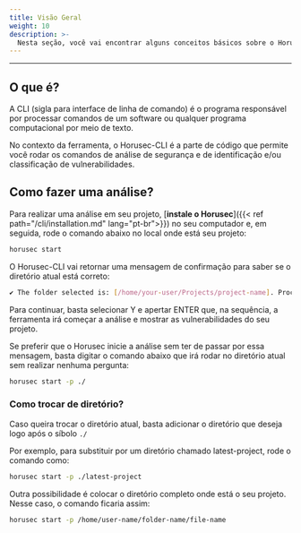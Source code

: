 ```yaml
---
title: Visão Geral
weight: 10
description: >-
  Nesta seção, você vai encontrar alguns conceitos básicos sobre o Horusec-CLI
---
```


---

## **O que é?**
A CLI (sigla para interface de linha de comando) é o programa responsável por processar comandos de um software ou qualquer programa computacional por meio de texto.

No contexto da ferramenta, o Horusec-CLI é a parte de código que permite você rodar os comandos de análise de segurança e de identificação e/ou classificação de vulnerabilidades.

## **Como fazer uma análise?**
Para realizar uma análise em seu projeto, [**instale o Horusec**]({{< ref path="/cli/installation.md" lang="pt-br">}}) no seu computador e, em seguida, rode o comando abaixo no local onde está seu projeto:

```bash
horusec start
```

O Horusec-CLI vai retornar uma mensagem de confirmação para saber se o diretório atual está correto:

```bash
✔ The folder selected is: [/home/your-user/Projects/project-name]. Proceed? [Y/n]: Y
```

Para continuar, basta selecionar Y e apertar ENTER que, na sequência, a ferramenta irá começar a análise e mostrar as vulnerabilidades do seu projeto.

Se preferir que o Horusec inicie a análise sem ter de passar por essa mensagem, basta digitar o comando abaixo que irá rodar no diretório atual sem realizar nenhuma pergunta:

```bash
horusec start -p ./
```

### **Como trocar de diretório?**

Caso queira trocar o diretório atual, basta adicionar o diretório que deseja logo após o síbolo `./` 

Por exemplo, para substituir por um diretório chamado latest-project, rode o comando como:

```bash
horusec start -p ./latest-project
```

Outra possibilidade é colocar o diretório completo onde está o seu projeto. Nesse caso, o comando ficaria assim: 

```bash
horusec start -p /home/user-name/folder-name/file-name
```
